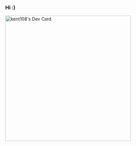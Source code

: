 ### Hi :) ###

<a href="https://app.daily.dev/kent108"><img src="https://api.daily.dev/devcards/a65d101e836d4413975255cf730ad82c.png?r=kbq" width="400" alt="kent108's Dev Card"/></a>


<!--
**kent108/kent108** is a ✨ _special_ ✨ repository because its `README.md` (this file) appears on your GitHub profile.

Here are some ideas to get you started:

- 🔭 I’m currently working on ...
- 🌱 I’m currently learning ...
- 👯 I’m looking to collaborate on ...
- 🤔 I’m looking for help with ...
- 💬 Ask me about ...
- 📫 How to reach me: ...
- 😄 Pronouns: ...
- ⚡ Fun fact: ...
-->
